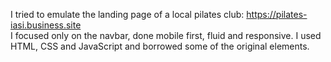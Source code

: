 I tried to emulate the landing page of a local pilates club: https://pilates-iasi.business.site    
I focused only on the navbar, done mobile first, fluid and responsive.
I used HTML, CSS and JavaScript and borrowed some of the original elements.
